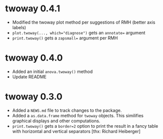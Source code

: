 # twoway 0.4.1

* Modified the twoway plot method per suggestions of RMH (better axis labels)
* `plot.twoway(..., which="diagnose")` gets an `annotate=` argument
* `print.twoway()` gets a `zapsmall=` argument per RMH

# twoway 0.4.0

* Added an initial `anova.twoway()` method
* Update README

# twoway 0.3.0

* Added a `NEWS.md` file to track changes to the package.
* Added a `as.data.frame` method for `twoway` objects. This similifies graphical displays and other computations.
* `print.twoway()` gets a `border=2` option to print the result in a fancy table with horizontal and vertical separators [thx: Richard Heiberger]

